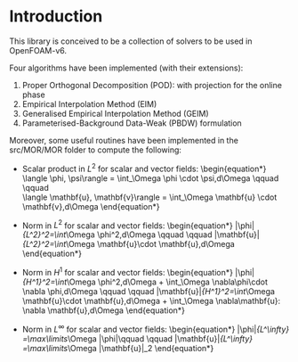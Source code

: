 # Introduction

This library is conceived to be a collection of solvers to be used in OpenFOAM-v6.

Four algorithms have been implemented (with their extensions):

1. Proper Orthogonal Decomposition (POD): with projection for the online phase
2. Empirical Interpolation Method (EIM)
3. Generalised Empirical Interpolation Method (GEIM)
4. Parameterised-Background Data-Weak (PBDW) formulation

Moreover, some useful routines have been implemented in the src/MOR/MOR folder to compute the following:

- Scalar product in $L^2$ for scalar and vector fields:
\begin{equation*}
\langle \phi, \psi\rangle = \int_\Omega \phi \cdot \psi\,d\Omega \qquad \qquad  
\langle \mathbf{u}, \mathbf{v}\rangle = \int_\Omega  \mathbf{u} \cdot \mathbf{v}\,d\Omega
\end{equation*}

- Norm in $L^2$ for scalar and vector fields:
\begin{equation*}
\|\phi\|_{L^2}^2=\int_\Omega \phi^2\,d\Omega \qquad \qquad 
\|\mathbf{u}\|_{L^2}^2=\int_\Omega \mathbf{u}\cdot \mathbf{u}\,d\Omega
\end{equation*}

- Norm in $H^1$ for scalar and vector fields:
\begin{equation*}
\|\phi\|_{H^1}^2=\int_\Omega \phi^2\,d\Omega  + \int_\Omega \nabla\phi\cdot \nabla \phi\,d\Omega \qquad \qquad 
\|\mathbf{u}\|_{H^1}^2=\int_\Omega \mathbf{u}\cdot \mathbf{u}\,d\Omega  + \int_\Omega \nabla\mathbf{u}: \nabla \mathbf{u}\,d\Omega
\end{equation*}

- Norm in $L^\infty$ for scalar and vector fields:
\begin{equation*}
\|\phi\|_{L^\infty} =\max\limits_\Omega |\phi|\qquad \qquad 
\|\mathbf{u}\|_{L^\infty} =\max\limits_\Omega \|\mathbf{u}\|_2
\end{equation*}